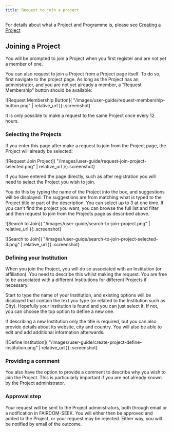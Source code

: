 ```yaml
---
title: Request to join a project
---
```


For details about what a Project and Programme is, please see [Creating a Project](./create-a-project)

## Joining a Project

You will be prompted to join a Project when you first register and are not yet a member of one.

You can also request to join a Project from a Project page itself. To do so, first navigate to the project page. As long as the Project has an administrator, and you are not yet already a member, a "Request Membership" button should be available:

![Request Membership Button]( "/images/user-guide/request-membership-button.png" | relative_url ){:.screenshot}

It is only possible to make a request to the same Project once every 12 hours.

### Selecting the Projects

If you enter this page after make a request to join from the Project page, the Project will already be selected:

![Request Join Project]( "/images/user-guide/request-join-project-selected.png" | relative_url ){:.screenshot}

If you have entered the page directly, such as after registration you will need to select the Project you wish to join.

You do this by typing the name of the Project into the box, and suggestions will be displayed. The suggestions are from matching what is typed to the Project title or part of the description. You can select up to 3 at one time. If you can't find the project you want, you can browse the full list and filter and then request to join from the Projects page as described above.

![Search to Join]( "/images/user-guide/search-to-join-project.png" | relative_url ){:.screenshot}

![Search to Join]( "/images/user-guide/search-to-join-project-selected-3.png" | relative_url ){:.screenshot}

### Defining your Institution

When you join the Project, you will do so associated with an Institution (or affiliation). You need to describe this whilst making the request. You are free to be associated with a different Institutions for different Projects if necessary.

Start to type the name of your Institution, and existing options will be displayed that contain the text you type (or related to the Institution such as City). Hopefully your institution is found and you can just select it. If not, you can choose the top option to define a new one.

If describing a new Institution only the title is required, but you can also provide details about its website, city and country. You will also be able to edit and add additional information afterwards.

![Define Institution]( "/images/user-guide/create-project-define-institution.png" | relative_url ){:.screenshot}

### Providing a comment

You also have the option to provide a comment to describe why you wish to join the Project. This is particularly important if you are not already known by the Project administrator.

### Approval step

Your request will be sent to the Project administrators, both through email or a notification in FAIRDOM-SEEK. You will either then be approved and added to the Project, or your request may be rejected. Either way, you will be notified by email of the outcome.

